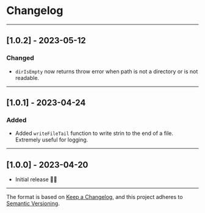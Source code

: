 # Changelog

---

## [1.0.2] - 2023-05-12

### Changed

- `dirIsEmpty` now returns throw error when path is not a directory or is not readable.

---

## [1.0.1] - 2023-04-24

### Added

- Added `writeFileTail` function to write strin to the end of a file. Extremely useful for logging.

---

## [1.0.0] - 2023-04-20

- Initial release 🍾🥂

---

The format is based on [Keep a Changelog](https://keepachangelog.com/), and this project adheres to [Semantic Versioning](https://semver.org/).

